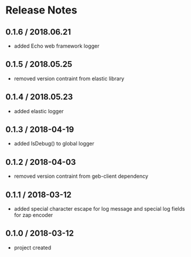 # Release Notes

## 0.1.6 / 2018.06.21
- added Echo web framework logger

## 0.1.5 / 2018.05.25
- removed version contraint from elastic library

## 0.1.4 / 2018.05.23
- added elastic logger

## 0.1.3 / 2018-04-19
- added IsDebug() to global logger

## 0.1.2 / 2018-04-03
- removed version contraint from geb-client dependency

## 0.1.1 / 2018-03-12
- added special character escape for log message and special log fields for zap encoder

## 0.1.0 / 2018-03-12
- project created
